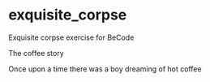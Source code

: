 # exquisite_corpse
Exquisite corpse exercise for BeCode

The coffee story

Once upon a time
there was a boy
dreaming of hot coffee
